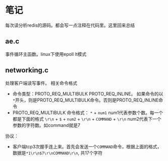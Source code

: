 # 笔记
每次读分析redis的源码。都会写一点注释在代码里。这里回来总结
## ae.c
事件循环主函数。linux下使用epoll lt模式
## networking.c
处理客户端读写事件。
相关命令格式
- 命令类型：PROTO_REQ_MULTIBULK PROTO_REQ_INLINE。
  如果命令的以 `*`开头，则是PROTO_REQ_MULTIBULK命令。否则是PROTO_REQ_INLINE命令
- PROTO_REQ_MULTIBULK 命令格式：
 `*` + `num1` num1代表参数个数。每一个都是下面的格式
  `\r\n` + `$` + `num2` + `\r\n` + `COMMAND` + `\r\n` num2代表下一个参数的字符数。如command就是7
  
 协议：
- 客户端tcp3次握手连上来。首先会发送一个`COMMAND`命令，根据上面的格式，数据是`*1\r\n$7\r\nCOMMAND\r\n`,
共17个字符
